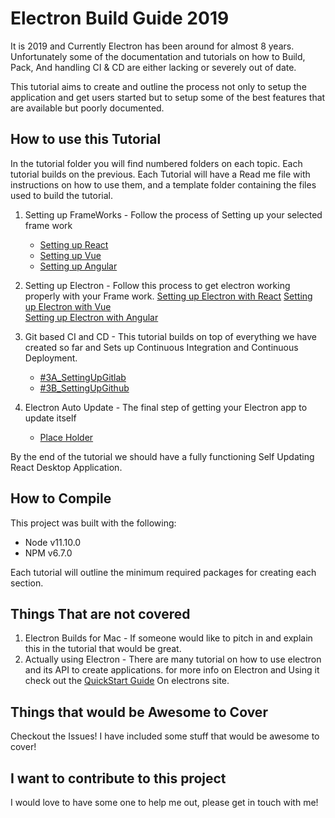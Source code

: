 # Electron Build Guide 2019

It is 2019 and Currently Electron has been around for almost 8 years. Unfortunately some of the documentation and tutorials on how to Build, Pack, And handling CI & CD are either lacking or severely out of date.

This tutorial aims to create and outline the process not only to setup the application and get users started but to setup some of the best features that are available but poorly documented.

## How to use this Tutorial

In the tutorial folder you will find numbered folders on each topic. Each tutorial builds on the previous. Each Tutorial will have a Read me file with instructions on how to use them, and a template folder containing the files used to build the tutorial.

1. Setting up FrameWorks - Follow the process of Setting up your selected frame work
    - [Setting up React](./tutorials/#1A_SettingUpReact/readme.md)
    - [Setting up Vue](./tutorials/#1B_SettingUpVue/readme.md)
    - [Setting up Angular](./tutorials/#1C_SettingUpAngular/readme.md)

2. Setting up Electron - Follow this process to get electron working properly with your Frame work.
    [Setting up Electron with React](./tutorials/#2A_SettingUpElectronReact/readme.md)
    [Setting up Electron with Vue](./tutorials/#2B_SettingUpElectronVue/readme.md)  
    [Setting up Electron with Angular](./tutorials/#2C_SettingUpElectronAngular/readme.md)

3. Git based CI and CD  - This tutorial builds on top of everything we have created so far and Sets up Continuous Integration and Continuous Deployment.
    - [#3A_SettingUpGitlab](./tutorials/#3A_SettingUpGitlab/readme.md)
    - [#3B_SettingUpGithub](./tutorials/#3B_SettingUpGithub/readme.md)

4. Electron Auto Update - The final step of getting your Electron app to update itself
    - [Place Holder]()

By the end of the tutorial we should have a fully functioning Self Updating React Desktop Application.

## How to Compile

This project was built with the following:

- Node v11.10.0
- NPM v6.7.0

Each tutorial will outline the minimum required packages for creating each section.

## Things That are not covered

1. Electron Builds for Mac - If someone would like to pitch in and explain this in the tutorial that would be great.
2. Actually using Electron - There are many tutorial on how to use electron and its API to create applications. for more info on Electron and Using it check out the [QuickStart Guide](https://electronjs.org/docs/tutorial/quick-start) On electrons site.

## Things that would be Awesome to Cover

Checkout the Issues! I have included some stuff that would be awesome to cover!

## I want to contribute to this project

I would love to have some one to help me out, please get in touch with me!